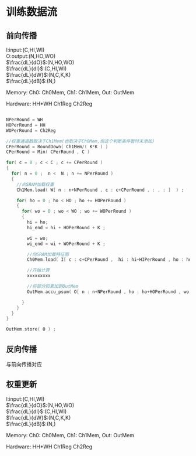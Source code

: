 训练数据流
===========================


## 前向传播

I:input:(C,HI,WI) \
O:output:(N,HO,WO) \
$\frac{dL}{dO}$:(N,HO,WO) \
$\frac{dL}{dI}$:(C,HI,WI) \
$\frac{dL}{dW}$:(N,C,K,K) \
$\frac{dL}{dB}$:(N,) 


Memory: Ch0: Ch0Mem, Ch1: Ch1Mem, Out: OutMem

Hardware: HH*WH  Ch1Reg Ch2Reg

~~~c

NPerRound = WH
HOPerRound = HH
WOPerRound = Ch2Reg

//权重通道数取决于Ch1Mem(也取决于Ch0Mem,但这个判断条件暂时未添加)
CPerRound = RoundDown( Ch1Mem/( K*K ) )
CPerRound = Min( CPerRound , C )

for( c = 0 ; c < C ; c += CPerRound )
{
  for( n = 0 ;  n <  N ; n += NPerRound )
  {
    //向SRAM加载权重
    Ch1Mem.load( W[ n : n+NPerRound , c : c+CPerRound , : , : ]  ) ;

    for( ho = 0 ; ho < HO ; ho += HOPerRound )
    {
      for( wo = 0 ; wo < WO ; wo += WOPerRound )
      {
        hi = ho;
        hi_end = hi + HOPerRound + K ;

        wi = wo; 
        wi_end = wi + WOPerRound + K ;

        //向SRAM加载特征图
        Ch0Mem.load( I[ c : c+CPerRound ,  hi : hi+HIPerRound , ho : ho+HOPerRound ]  ) ;      

        //开始计算 
        xxxxxxxxx

        //将部分和累加到OutMem
        OutMem.accu_psum( O[ n : n+NPerRound , ho : ho+HOPerRound , wo : wo+WOPerRound ]  ) ;

      }
    }
  }
}

OutMem.store( O ) ;

~~~


## 反向传播

与前向传播对应

## 权重更新

I:input:(C,HI,WI) \
$\frac{dL}{dO}$:(N,HO,WO) \
$\frac{dL}{dI}$:(C,HI,WI) \
$\frac{dL}{dW}$:(N,C,K,K) \
$\frac{dL}{dB}$:(N,) 


Memory: Ch0: Ch0Mem, Ch1: Ch1Mem, Out: OutMem

Hardware: HH*WH  Ch1Reg Ch2Reg
